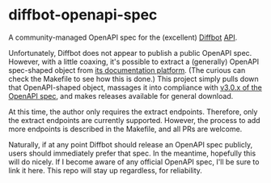 # diffbot-openapi-spec

A community-managed OpenAPI spec for the (excellent)
[Diffbot](https://www.diffbot.com/) [API](https://docs.diffbot.com/).

Unfortunately, Diffbot does not appear to publish a public OpenAPI
spec. However, with a little coaxing, it's possible to extract a
(generally) OpenAPI spec-shaped object from [its documentation
platform](https://docs.diffbot.com/). (The curious can check the
Makefile to see how this is done.) This project simply pulls down that
OpenAPI-shaped object, massages it into compliance with [v3.0.x of the
OpenAPI spec](https://spec.openapis.org/oas/v3.0.3.html), and makes
releases available for general download.

At this time, the author only requires the extract
endpoints. Therefore, only the extract endpoints are currently
supported. However, the process to add more endpoints is described in
the Makefile, and all PRs are welcome.

Naturally, if at any point Diffbot should release an OpenAPI spec
publicly, users should immediately prefer that spec. In the meantime,
hopefully this will do nicely. If I become aware of any official
OpenAPI spec, I'll be sure to link it here. This repo will stay up
regardless, for reliability.